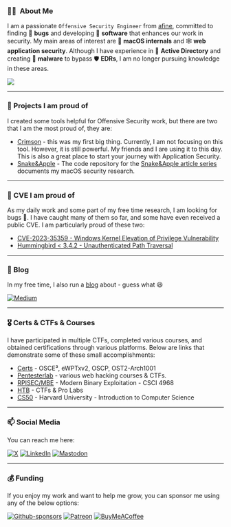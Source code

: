 ### :man_technologist: &nbsp;About Me
I am a passionate `Offensive Security Engineer` from [afine](https://afine.com/), committed to finding 👾 **bugs** and developing 🤖  **software** that enhances our work in security. My main areas of interest are 🍎 **macOS internals** and 🕸️ **web application security**. Although I have experience in 💠 **Active Directory** and creating 🦠 **malware** to bypass 🛡️ **EDRs**, I am no longer pursuing knowledge in these areas.

![](https://komarev.com/ghpvc/?username=Karmaz95&color=red)
***
### 🔭 Projects I am proud of
I created some tools helpful for Offensive Security work, but there are two that I am the most proud of, they are:
* [Crimson](https://github.com/Karmaz95/crimson) - this was my first big thing. Currently, I am not focusing on this tool. However, it is still powerful. My friends and I are using it to this day. This is also a great place to start your journey with Application Security.
* [Snake&Apple](https://github.com/Karmaz95/Snake_Apple) - The code repository for the [Snake&Apple article series](https://medium.com/@karol-mazurek/list/snakeapple-50baea541374) documents my macOS security research.
***
### 🐛 CVE I am proud of
As my daily work and some part of my free time research, I am looking for bugs 🐛. 
I have caught many of them so far, and some have even received a public CVE. I am particularly proud of these two:
* [CVE-2023-35359 - Windows Kernel Elevation of Privilege Vulnerability](https://msrc.microsoft.com/update-guide/en-US/vulnerability/CVE-2023-35359)
* [Hummingbird < 3.4.2 - Unauthenticated Path Traversal](https://wpscan.com/vulnerability/512a9ba4-01c0-4614-a991-efdc7fe51abe)
***
### 📖 Blog
In my free time, I also run a [blog](https://karol-mazurek.medium.com/) about - guess what 😆

[![Medium](https://img.shields.io/badge/Medium-12100E?style=for-the-badge&logo=medium&logoColor=white)](https://karol-mazurek.medium.com/)
***
### 🎖️ Certs & CTFs & Courses
I have participated in multiple CTFs, completed various courses, and obtained certifications through various platforms. Below are links that demonstrate some of these small accomplishments:
* [Certs](https://www.credential.net/profile/karmaz/wallet#gs.3bpxob) - OSCE³, eWPTxv2, OSCP, OST2-Arch1001
* [Pentesterlab](https://pentesterlab.com/profile/e421693bba23833f2255e89ee9) - various web hacking courses & CTFs.
* [RPISEC/MBE](https://github.com/Karmaz95/MBE) - Modern Binary Exploitation - CSCI 4968
* [HTB](https://app.hackthebox.com/profile/187934) - CTFs & Pro Labs
* [CS50](https://certificates.cs50.io/21e12b5c-a762-4fd8-bc5d-d824c9b6680e.pdf) - Harvard University - Introduction to Computer Science
***
### 📫 Social Media
You can reach me here:

[![X](https://img.shields.io/badge/X-%23000000.svg?style=for-the-badge&logo=X&logoColor=white)](https://twitter.com/karmaz95)
[![LinkedIn](https://img.shields.io/badge/linkedin-%230077B5.svg?style=for-the-badge&logo=linkedin&logoColor=white)](https://www.linkedin.com/in/karol-mazurek-849975183/)
[![Mastodon](https://img.shields.io/badge/-MASTODON-%232B90D9?style=for-the-badge&logo=mastodon&logoColor=white)](https://infosec.exchange/@karmaz)
***
### 💰 Funding
If you enjoy my work and want to help me grow, you can sponsor me using any of the below options:

[![Github-sponsors](https://img.shields.io/badge/sponsor-30363D?style=for-the-badge&logo=GitHub-Sponsors&logoColor=#EA4AAA)](https://github.com/sponsors/Karmaz95)
[![Patreon](https://img.shields.io/badge/Patreon-F96854?style=for-the-badge&logo=patreon&logoColor=white)](https://www.patreon.com/Karol_Mazurek)
[![BuyMeACoffee](https://img.shields.io/badge/Buy%20Me%20a%20Coffee-ffdd00?style=for-the-badge&logo=buy-me-a-coffee&logoColor=black)](https://www.buymeacoffee.com/karmaz95)

